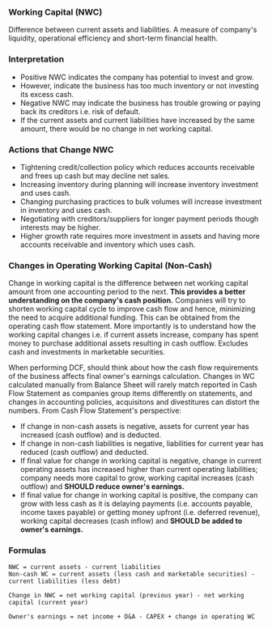 ### Working Capital (NWC)

Difference between current assets and liabilities. A measure of company's liquidity, operational efficiency and short-term financial health.

### Interpretation

- Positive NWC indicates the company has potential to invest and grow.
- However, indicate the business has too much inventory or not investing its excess cash.
- Negative NWC may indicate the business has trouble growing or paying back its creditors i.e. risk of default.
- If the current assets and current liabilities have increased by the same amount, there would be no change in net working capital.

### Actions that Change NWC

- Tightening credit/collection policy which reduces accounts receivable and frees up cash but may decline net sales.
- Increasing inventory during planning will increase inventory investment and uses cash.
- Changing purchasing practices to bulk volumes will increase investment in inventory and uses cash.
- Negotiating with creditors/suppliers for longer payment periods though interests may be higher.
- Higher growth rate requires more investment in assets and having more accounts receivable and inventory which uses cash.

### Changes in Operating Working Capital (Non-Cash)

Change in working capital is the difference between net working capital amount from one accounting period to the next. **This provides a better understanding on the company's cash position.** Companies will try to shorten working capital cycle to improve cash flow and hence, minimizing the need to acquire additional funding. This can be obtained from the operating cash flow statement. More importantly is to understand how the working capital changes i.e. if current assets increase, company has spent money to purchase additional assets resulting in cash outflow. Excludes cash and investments in marketable securities.

When performing DCF, should think about how the cash flow requirements of the business affects final owner's earnings calculation. Changes in WC calculated manually from Balance Sheet will rarely match reported in Cash Flow Statement as companies group items differently on statements, and changes in accounting policies, acquisitons and divestitures can distort the numbers. From Cash Flow Statement's perspective:

- If change in non-cash assets is negative, assets for current year has increased (cash outflow) and is deducted.
- If change in non-cash liabilities is negative, liabilities for current year has reduced (cash outflow) and deducted.
- If final value for change in working capital is negative, change in current operating assets has increased higher than current operating liabilities; company needs more capital to grow, working capital increases (cash outflow) and **SHOULD reduce owner's earnings.**
- If final value for change in working capital is positive, the company can grow with less cash as it is delaying payments (i.e. accounts payable, income taxes payable) or getting money upfront (i.e. deferred revenue), working capital decreases (cash inflow) and **SHOULD be added to owner's earnings.**

### Formulas

```
NWC = current assets - current liabilities
Non-cash WC = current assets (less cash and marketable securities) - current liabilities (less debt)

Change in NWC = net working capital (previous year) - net working capital (current year)

Owner's earnings = net income + D&A - CAPEX + change in operating WC
```
